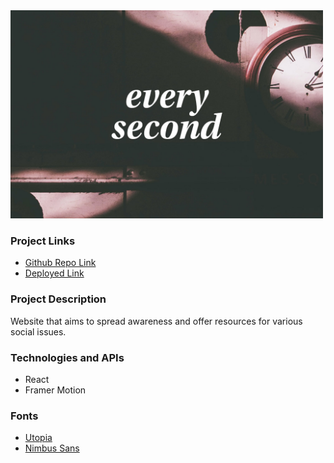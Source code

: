 <img src="./Images/EverySecond.jpg" alt="EverySecond Title Card" width="500"/>

### Project Links
- [Github Repo Link](https://github.com/kndshein/EverySecond)
- [Deployed Link](https://every-second.netlify.app)

### Project Description
Website that aims to spread awareness and offer resources for various social issues.

### Technologies and APIs
- React
- Framer Motion

### Fonts
- [Utopia](https://fonts.adobe.com/fonts/utopia)
- [Nimbus Sans](https://fonts.adobe.com/fonts/nimbus-sans)
